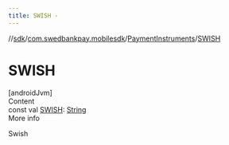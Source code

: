 ```yaml
---
title: SWISH -
---
```

//[sdk](../../../index)/[com.swedbankpay.mobilesdk](../index)/[PaymentInstruments](index)/[SWISH](-s-w-i-s-h)



# SWISH  
[androidJvm]  
Content  
const val [SWISH](-s-w-i-s-h): [String](https://kotlinlang.org/api/latest/jvm/stdlib/kotlin/-string/index.html)  
More info  


Swish

  



